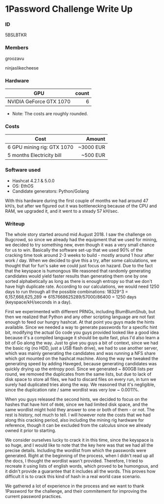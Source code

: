 # 1Password Challenge Write Up

### ID

5BSLBTKR

### Members

groozavu

ninjaslikecheese

### Hardware

| GPU                     | count |
|-------------------------|------:|
| NVIDIA GeForce GTX 1070 | 6     |

* Note: The costs are roughly rounded.

### Costs

| Cost                       | Amount    |
|----------------------------|----------:|
| 6 GPU mining rig: GTX 1070 | ~3000 EUR |
| 5 months Electricity bill  | ~500 EUR  |


### Software used
* Hashcat 4.2.1 & 5.0.0
* OS: EthOS
* Candidate generators: Python/Golang

With this hardware during the first couple of months we had around 47 kH/s, but after we figured out it was bottlenecking because of the CPU and RAM, we upgraded it, and it went to a steady 57 kH/sec.

### Writeup

The whole story started around mid August 2018. I saw the challenge on Bugcrowd, so since we already had the equipment that we used for mining, we decided to try something new, even though it was a very small chance for us to win. Basically the software set-up that we used 90% of the cracking time took around 2-3 weeks to build - mostly around 1 hour after work / day. 
When we decided to give this a try, after some calculations, we thought that for fun's sake we could just focus on hazard. Due to the fact that the keyspace is humongous We reasoned that randomly generating candidates would yield faster results than generating them one by one sorted alphabetically as long as there is enough entropy so that we don't have high duplicate rate. According to our calculations, we would need 1250 days to run through all the possible combinations: 18329^3 = 6,157,668,625,289 => 6157668625289/57000/86400 = 1250 days (keyspace/kH/seconds in a day).

First we experimented with different PRNGs, including BlumBlumShub, but then we realized that Python and any other scripting language are not fast enough to feed our hungry hashcat. At that point you guys made the hints available. Since we needed a way to generate passwords for a specific hint bit, modifying the actual Go code you guys provided looked like a good idea because it's a compiled language it should be quite fast, plus I'd also learn a bit of Go along the way. Just to give you guys a bit of context, since we had the basic rig (no HDD, just a USB flash drive), we had to use another server, which was mainly generating the candidates and was running a NFS share which got mounted on the hashcat machine. Along the way we tweaked the generating speed by adding Haveged, because generating candidates was quickly drying up the entropy pool. Since we generated ~ 800GB lists per round, we removed the duplicates from the same lists, but due to lack of disk space to store all files, we had to discard files on every run, in turn we surely had duplicated tries along the way. We reasoned that it's negligible, since the duplication rate / same wordlist was very low ~ 0.0011%.

When you guys released the second hints, we decided to focus on the hashes that have hint of `0b00`, since we had limited disk space, and the same wordlist might hold they answer to one or both of them - or not. The rest is history, not much to tell. I will however note the costs that we had along this cracking period, also including the mining rig hardware for reference, though it can be excluded from the calculus since we already owned it prior to starting.

We consider ourselves lucky to crack it in this time, since the keyspace is so huge, and I would like to note that the key here was that we had all the precise details. Including the wordlist from which the passwords were generated. Right at the beginning of the process, when I didn't read up all the docs, I thought the wordlist wasn't provided. Therefore, I tried to recreate it using lists of english words, which proved to be humongous, and it didn't provide a guarantee that it includes all the words. This proves how difficult it is to crack this kind of hash in a real world case scenario.

We gathered a lot of experience in the process and we want to thank 1Password for the challenge, and their commitement for improving the current password practices.
